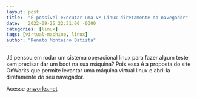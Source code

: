 ```yaml
---
layout: post
title:  "É possível executar uma VM Linux diretamente do navegador"
date:   2022-09-25 22:31:00 -0300
categories: [linux]
tags: [virtual-machine, linux]
author: "Renato Monteiro Batista"
---
```


Já pensou em rodar um sistema operacional linux para fazer algum teste sem precisar dar um boot na sua máquina? Pois essa é a proposta do site OnWorks que permite levantar uma máquina virtual linux e abri-la diretamente do seu navegador.

Acesse [onworks.net](https://www.onworks.net/onworkssession.php)